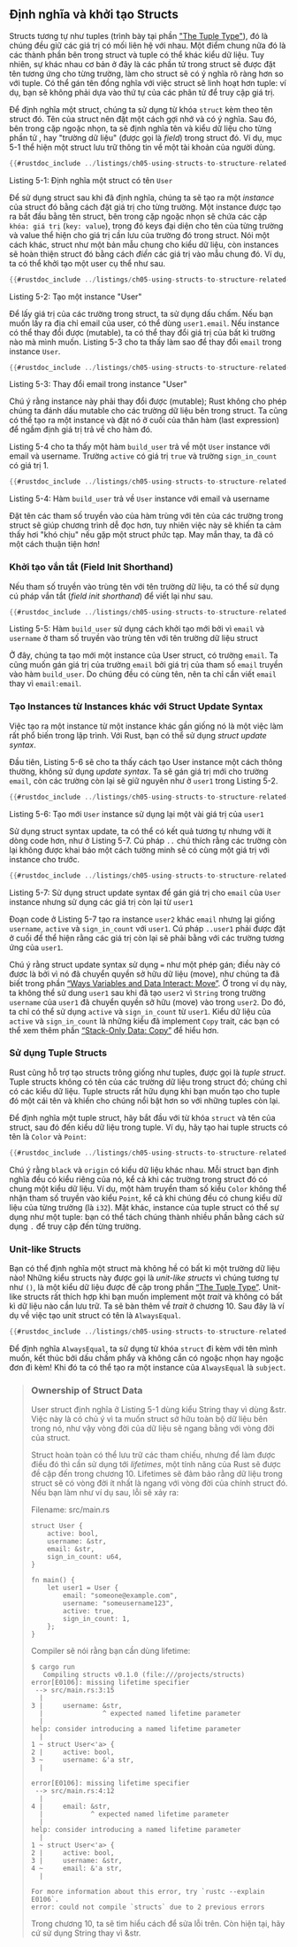 ## Định nghĩa và khởi tạo Structs

Structs tương tự như tuples (trình bày tại phần ["The Tuple Type"][tuples]<!-- ignore -->), đó là chúng đều giữ các giá trị có mối liên hệ với nhau. Một điểm chung nữa đó là các thành phần bên trong struct và tuple có thể khác kiểu dữ liệu. Tuy nhiên, sự khác nhau cơ bản ở đây là các phần tử trong struct sẽ được đặt tên tương ứng cho từng trường, làm cho struct sẽ có ý nghĩa rõ ràng hơn so với tuple. Có thể gán tên đồng nghĩa với việc struct sẽ linh hoạt hơn tuple: ví dụ, bạn sẽ không phải dựa vào thứ tự của các phân tử để truy cập giá trị.

Để định nghĩa một struct, chúng ta sử dụng từ khóa `struct` kèm theo tên struct đó. Tên của struct nên đặt một cách gợi nhớ và có ý nghĩa. Sau đó, bên trong cặp ngoặc nhọn, ta sẽ định nghĩa tên và kiểu dữ liệu cho từng phần tử , hay "trường dữ liệu" (được gọi là *field*) trong struct đó. Ví dụ, mục 5-1 thể hiện một struct lưu trữ thông tin về một tài khoản của người dùng.

```rust
{{#rustdoc_include ../listings/ch05-using-structs-to-structure-related-data/listing-05-01/src/main.rs:here}}
```

<span class="caption">Listing 5-1: Định nghĩa một struct có tên `User`</span>

Để sử dụng struct sau khi đã định nghĩa, chúng ta sẽ tạo ra một *instance* của struct đó bằng cách đặt giá trị cho từng trường. Một instance được tạo ra bắt đầu bằng tên struct, bên trong cặp ngoặc nhọn sẽ chứa các cặp `khóa: giá trị` (`key: value`), trong đó keys đại diện cho tên của từng trường và value thể hiện cho giá trị cần lưu của trường đó trong struct. Nói một cách khác, struct như một bản mẫu chung cho kiểu dữ liệu, còn instances sẽ hoàn thiện struct đó bằng cách *điền* các giá trị vào mẫu chung đó. Ví dụ, ta có thể khởi tạo một user cụ thể như sau.

```rust
{{#rustdoc_include ../listings/ch05-using-structs-to-structure-related-data/listing-05-02/src/main.rs:here}}
```

<span class="caption">Listing 5-2: Tạo một instance "User"</span>

Để lấy giá trị của các trường trong struct, ta sử dụng dấu chấm. Nếu bạn muốn lấy ra địa chỉ email của user, có thể dùng `user1.email`. Nếu instance có thể thay đổi được (mutable), ta có thể thay đổi giá trị của bất kì trường nào mà mình muốn. Listing 5-3 cho ta thấy làm sao để thay đổi `email` trong instance `User`.

```rust
{{#rustdoc_include ../listings/ch05-using-structs-to-structure-related-data/listing-05-03/src/main.rs:here}}
```

<span class="caption">Listing 5-3: Thay đổi email trong instance "User"</span>

Chú ý rằng instance này phải thay đổi được (mutable); Rust không cho phép chúng ta đánh dấu mutable cho các trường dữ liệu bên trong struct. Ta cũng có thể tạo ra một instance và đặt nó ở cuối của thân hàm (last expression) để ngầm định giá trị trả về cho hàm đó.

Listing 5-4 cho ta thấy một hàm `build_user` trả về một `User` instance với email và username. Trường `active` có giá trị `true` và trường `sign_in_count` có giá trị 1.

```rust
{{#rustdoc_include ../listings/ch05-using-structs-to-structure-related-data/listing-05-04/src/main.rs:here}}
```

<span class="caption">Listing 5-4: Hàm `build_user` trả về `User` instance với email và username</span>

Đặt tên các tham số truyền vào của hàm trùng với tên của các trường trong struct sẽ giúp chương trình dễ đọc hơn, tuy nhiên việc này sẽ khiến ta cảm thấy hơi "khó chịu" nếu gặp một struct phức tạp. May mắn thay, ta đã có một cách thuận tiện hơn!

<a id="using-the-field-init-shorthand-when-variables-and-fields-have-the-same-name"></a>
### Khởi tạo vắn tắt (Field Init Shorthand)

Nếu tham số truyền vào trùng tên với tên trường dữ liệu, ta có thể sử dụng cú pháp vắn tắt (*field init shorthand*) để viết lại như sau.

```rust
{{#rustdoc_include ../listings/ch05-using-structs-to-structure-related-data/listing-05-05/src/main.rs:here}}
```

<span class="caption">Listing 5-5: Hàm `build_user` sử dụng cách khởi tạo mới bởi vì `email` và `username` ở tham số truyền vào trùng tên với tên trường dữ liệu struct</span>

Ở đây, chúng ta tạo mới một instance của User struct, có trường `email`. Ta cũng muốn gán giá trị của trường `email` bởi giá trị của tham số `email` truyền vào hàm `build_user`. Do chúng đều có cùng tên, nên ta chỉ cần viết `email` thay vì `email:email`.

### Tạo Instances từ Instances khác với Struct Update Syntax

Việc tạo ra một instance từ một instance khác gần giống nó là một việc làm rất phổ biến trong lập trình. Với Rust, bạn có thể sử dụng *struct update syntax*.

Đầu tiên, Listing 5-6 sẽ cho ta thấy cách tạo User instance một cách thông thường, không sử dụng *update syntax*. Ta sẽ gán giá trị mới cho trường `email`, còn các trường còn lại sẽ giữ nguyên như ở `user1` trong Listing 5-2.

```rust
{{#rustdoc_include ../listings/ch05-using-structs-to-structure-related-data/listing-05-06/src/main.rs:here}}
```

<span class="caption">Listing 5-6: Tạo mới `User` instance sử dụng lại một vài giá trị của `user1`</span>

Sử dụng struct syntax update, ta có thể có kết quả tương tự nhưng với ít dòng code hơn, như ở Listing 5-7. Cú pháp `..` chú thích rằng các trường còn lại không được khai báo một cách tường minh sẽ có cùng một giá trị với instance cho trước.

```rust
{{#rustdoc_include ../listings/ch05-using-structs-to-structure-related-data/listing-05-07/src/main.rs:here}}
```

<span class="caption">Listing 5-7: Sử dụng struct update syntax để gán giá trị cho
`email` của `User` instance nhưng sử dụng các giá trị còn lại từ `user1`</span>

Đoạn code ở Listing 5-7 tạo ra instance `user2` khác `email` nhưng lại giống `username`, `active` và `sign_in_count` với `user1`. Cú pháp `..user1` phải được đặt ở cuối để thể hiện rằng các giá trị còn lại sẽ phải bằng với các trường tương ứng của `user1`.

Chú ý rằng struct update syntax sử dụng `=` như một phép gán; điều này có đươc là bởi vì nó đã chuyển quyền sở hữu dữ liệu (move), như chúng ta đã biết trong phần [“Ways Variables and Data Interact: Move”][move]<!-- ignore -->. Ở trong ví dụ này, ta không thể sử dung `user1` sau khi đã tạo `user2` vì `String` trong trường `username` của `user1` đã chuyển quyền sở hữu (move) vào trong `user2`. Do đó, ta chỉ có thể sử dụng `active` và `sign_in_count` từ `user1`. Kiểu dữ liệu của `active` và `sign_in_count` là những kiểu đã implement `Copy` trait, các bạn có thể xem thêm phần [“Stack-Only Data: Copy”][copy]<!-- ignore --> để hiểu hơn.

### Sử dụng Tuple Structs

Rust cũng hỗ trợ tạo structs trông giống như tuples, được gọi là *tuple struct*. Tuple structs không có tên của các trường dữ liệu trong struct đó; chúng chỉ có các kiểu dữ liệu. Tuple structs rất hữu dụng khi bạn muốn tạo cho tuple đó một cái tên và khiến cho chúng nổi bật hơn so với những tuples còn lại.

Để định nghĩa một tuple struct, hãy bắt đầu với từ khóa `struct` và tên của struct, sau đó đến kiểu dữ liệu trong tuple. Ví dụ, hãy tạo hai tuple structs có tên là `Color` và `Point`:

```rust
{{#rustdoc_include ../listings/ch05-using-structs-to-structure-related-data/no-listing-01-tuple-structs/src/main.rs}}
```

Chú ý rằng `black` và `origin` có kiểu dữ liệu khác nhau. Mỗi struct bạn định nghĩa đều có kiểu riêng của nó, kể cả khi các trường trong struct đó có chung một kiểu dữ liệu. Ví dụ, một hàm truyền tham số kiểu `Color` không thể nhận tham số truyền vào kiểu `Point`, kể cả khi chúng đều có chung kiểu dữ liệu của từng trường (là `i32`). Mặt khác, instance của tuple struct có thể sự dụng như một tuple: bạn có thể tách chúng thành nhiều phần bằng cách sử dụng `.` để truy cập đến từng trường.

### Unit-like Structs

Bạn có thể định nghĩa một struct mà không hề có bất kì một trường dữ liệu nào! Những kiểu structs này được gọi là *unit-like structs* vì chúng tương tự như `()`, là một kiểu dữ liệu được đề cập trong phần [“The Tuple Type”][tuples]<!-- ignore -->. Unit-like structs rất thích hợp khi bạn muốn implement một *trait* và không có bất kì dữ liệu nào cần lưu trữ. Ta sẽ bàn thêm về *trait* ở chương 10. Sau đây là ví dụ về việc tạo unit struct có tên là `AlwaysEqual`.

```rust
{{#rustdoc_include ../listings/ch05-using-structs-to-structure-related-data/no-listing-04-unit-like-structs/src/main.rs}}
```

Để định nghĩa `AlwaysEqual`, ta sử dụng từ khóa `struct` đi kèm với tên mình muốn, kết thúc bởi dấu chấm phẩy và không cần có ngoặc nhọn hay ngoặc đơn đi kèm! Khi đó ta có thể tạo ra một instance của `AlwaysEqual` là `subject`.
> ### Ownership of Struct Data
> 
> User struct định nghĩa ở Listing 5-1 dùng kiểu String thay vì dùng &str. Việc này là có chủ ý vì ta muốn struct sở hữu toàn bộ dữ liệu bên trong nó, như vậy vòng đời của dữ liệu sẽ ngang bằng với vòng đời của struct.
>
> Struct hoàn toàn có thể lưu trữ các tham chiếu, nhưng để làm được điều đó thì cần sử dụng tới *lifetimes*, một tính năng của Rust sẽ được đề cập đến trong chương 10.
> Lifetimes sẽ đảm bảo rằng dữ liệu trong struct sẽ có vòng đời ít nhất là ngang với vòng đời của chính struct đó. Nếu bạn làm như ví dụ sau, lỗi sẽ xảy ra:
>
> <span class="filename">Filename: src/main.rs</span>
>
> <!-- CAN'T EXTRACT SEE https://github.com/rust-lang/mdBook/issues/1127 -->
>
> 
> ```rust,ignore,does_not_compile
> struct User {
>     active: bool,
>     username: &str,
>     email: &str,
>     sign_in_count: u64,
> }
>
> fn main() {
>     let user1 = User {
>         email: "someone@example.com",
>         username: "someusername123",
>         active: true,
>         sign_in_count: 1,
>     };
> }
> ```
>
> Compiler sẽ nói rằng bạn cần dùng lifetime:
>
> 
> ```console
> $ cargo run
>    Compiling structs v0.1.0 (file:///projects/structs)
> error[E0106]: missing lifetime specifier
>  --> src/main.rs:3:15
>   |
> 3 |     username: &str,
>   |               ^ expected named lifetime parameter
>   |
> help: consider introducing a named lifetime parameter
>   |
> 1 ~ struct User<'a> {
> 2 |     active: bool,
> 3 ~     username: &'a str,
>   |
>
> error[E0106]: missing lifetime specifier
>  --> src/main.rs:4:12
>   |
> 4 |     email: &str,
>   |            ^ expected named lifetime parameter
>   |
> help: consider introducing a named lifetime parameter
>   |
> 1 ~ struct User<'a> {
> 2 |     active: bool,
> 3 |     username: &str,
> 4 ~     email: &'a str,
>   |
>
> For more information about this error, try `rustc --explain E0106`.
> error: could not compile `structs` due to 2 previous errors
> ```
>
> Trong chương 10, ta sẽ tìm hiểu cách để sửa lỗi trên. Còn hiện tại, hãy cứ sử dụng String thay vì &str.

<!-- manual-regeneration
for the error above
after running update-rustc.sh:
pbcopy < listings/ch05-using-structs-to-structure-related-data/no-listing-02-reference-in-struct/output.txt
paste above
add >  before every line -->

[tuples]: ch03-02-data-types.html#the-tuple-type
[move]: ch04-01-what-is-ownership.html#ways-variables-and-data-interact-move
[copy]: ch04-01-what-is-ownership.html#stack-only-data-copy